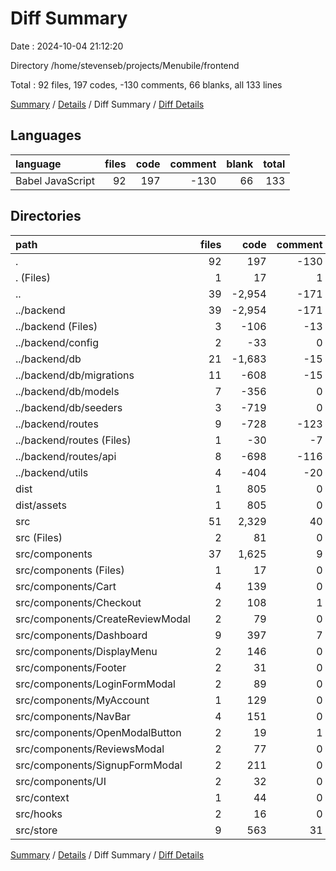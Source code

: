 # Diff Summary

Date : 2024-10-04 21:12:20

Directory /home/stevenseb/projects/Menubile/frontend

Total : 92 files,  197 codes, -130 comments, 66 blanks, all 133 lines

[Summary](results.md) / [Details](details.md) / Diff Summary / [Diff Details](diff-details.md)

## Languages
| language | files | code | comment | blank | total |
| :--- | ---: | ---: | ---: | ---: | ---: |
| Babel JavaScript | 92 | 197 | -130 | 66 | 133 |

## Directories
| path | files | code | comment | blank | total |
| :--- | ---: | ---: | ---: | ---: | ---: |
| . | 92 | 197 | -130 | 66 | 133 |
| . (Files) | 1 | 17 | 1 | 2 | 20 |
| .. | 39 | -2,954 | -171 | -348 | -3,473 |
| ../backend | 39 | -2,954 | -171 | -348 | -3,473 |
| ../backend (Files) | 3 | -106 | -13 | -20 | -139 |
| ../backend/config | 2 | -33 | 0 | -3 | -36 |
| ../backend/db | 21 | -1,683 | -15 | -94 | -1,792 |
| ../backend/db/migrations | 11 | -608 | -15 | -56 | -679 |
| ../backend/db/models | 7 | -356 | 0 | -19 | -375 |
| ../backend/db/seeders | 3 | -719 | 0 | -19 | -738 |
| ../backend/routes | 9 | -728 | -123 | -161 | -1,012 |
| ../backend/routes (Files) | 1 | -30 | -7 | -7 | -44 |
| ../backend/routes/api | 8 | -698 | -116 | -154 | -968 |
| ../backend/utils | 4 | -404 | -20 | -70 | -494 |
| dist | 1 | 805 | 0 | 62 | 867 |
| dist/assets | 1 | 805 | 0 | 62 | 867 |
| src | 51 | 2,329 | 40 | 350 | 2,719 |
| src (Files) | 2 | 81 | 0 | 14 | 95 |
| src/components | 37 | 1,625 | 9 | 245 | 1,879 |
| src/components (Files) | 1 | 17 | 0 | 6 | 23 |
| src/components/Cart | 4 | 139 | 0 | 26 | 165 |
| src/components/Checkout | 2 | 108 | 1 | 16 | 125 |
| src/components/CreateReviewModal | 2 | 79 | 0 | 11 | 90 |
| src/components/Dashboard | 9 | 397 | 7 | 64 | 468 |
| src/components/DisplayMenu | 2 | 146 | 0 | 15 | 161 |
| src/components/Footer | 2 | 31 | 0 | 5 | 36 |
| src/components/LoginFormModal | 2 | 89 | 0 | 9 | 98 |
| src/components/MyAccount | 1 | 129 | 0 | 15 | 144 |
| src/components/NavBar | 4 | 151 | 0 | 29 | 180 |
| src/components/OpenModalButton | 2 | 19 | 1 | 8 | 28 |
| src/components/ReviewsModal | 2 | 77 | 0 | 11 | 88 |
| src/components/SignupFormModal | 2 | 211 | 0 | 21 | 232 |
| src/components/UI | 2 | 32 | 0 | 9 | 41 |
| src/context | 1 | 44 | 0 | 9 | 53 |
| src/hooks | 2 | 16 | 0 | 6 | 22 |
| src/store | 9 | 563 | 31 | 76 | 670 |

[Summary](results.md) / [Details](details.md) / Diff Summary / [Diff Details](diff-details.md)